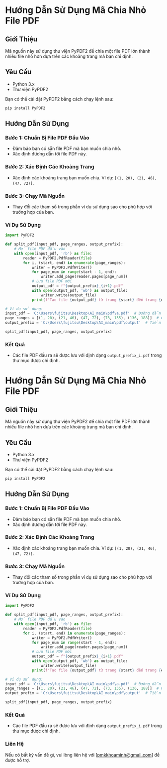 
# Hướng Dẫn Sử Dụng Mã Chia Nhỏ File PDF

## Giới Thiệu
Mã nguồn này sử dụng thư viện PyPDF2 để chia một file PDF lớn thành nhiều file nhỏ hơn dựa trên các khoảng trang mà bạn chỉ định.

## Yêu Cầu
- Python 3.x
- Thư viện PyPDF2

Bạn có thể cài đặt PyPDF2 bằng cách chạy lệnh sau:
```sh
pip install PyPDF2
```

## Hướng Dẫn Sử Dụng

### Bước 1: Chuẩn Bị File PDF Đầu Vào
- Đảm bảo bạn có sẵn file PDF mà bạn muốn chia nhỏ.
- Xác định đường dẫn tới file PDF này.

### Bước 2: Xác Định Các Khoảng Trang
- Xác định các khoảng trang bạn muốn chia. Ví dụ: `[(1, 20), (21, 46), (47, 72)]`.

### Bước 3: Chạy Mã Nguồn
- Thay đổi các tham số trong phần ví dụ sử dụng sao cho phù hợp với trường hợp của bạn.

### Ví Dụ Sử Dụng
```python
import PyPDF2

def split_pdf(input_pdf, page_ranges, output_prefix):
    # Mở file PDF đầu vào
    with open(input_pdf, 'rb') as file:
        reader = PyPDF2.PdfReader(file)
        for i, (start, end) in enumerate(page_ranges):
            writer = PyPDF2.PdfWriter()
            for page_num in range(start - 1, end):
                writer.add_page(reader.pages[page_num])
            # Lưu file PDF mới
            output_pdf = f"{output_prefix}_{i+1}.pdf"
            with open(output_pdf, 'wb') as output_file:
                writer.write(output_file)
            print(f"Tạo file {output_pdf} từ trang {start} đến trang {end}")

# Ví dụ sử dụng:
input_pdf = 'C:\Users\fujitsu\Desktop\AI_main\pdf\a.pdf'  # Đường dẫn tới file PDF đầu vào
page_ranges = [(1, 20), (21, 46), (47, 72), (73, 135), (136, 188)]  # Các khoảng trang bạn muốn chia
output_prefix = 'C:\Users\fujitsu\Desktop\AI_main\pdf\output'  # Tiền tố cho các file đầu ra

split_pdf(input_pdf, page_ranges, output_prefix)
```

### Kết Quả
- Các file PDF đầu ra sẽ được lưu với định dạng `output_prefix_i.pdf` trong thư mục được chỉ định.



# Hướng Dẫn Sử Dụng Mã Chia Nhỏ File PDF

## Giới Thiệu
Mã nguồn này sử dụng thư viện PyPDF2 để chia một file PDF lớn thành nhiều file nhỏ hơn dựa trên các khoảng trang mà bạn chỉ định.

## Yêu Cầu
- Python 3.x
- Thư viện PyPDF2

Bạn có thể cài đặt PyPDF2 bằng cách chạy lệnh sau:
```sh
pip install PyPDF2
```

## Hướng Dẫn Sử Dụng

### Bước 1: Chuẩn Bị File PDF Đầu Vào
- Đảm bảo bạn có sẵn file PDF mà bạn muốn chia nhỏ.
- Xác định đường dẫn tới file PDF này.

### Bước 2: Xác Định Các Khoảng Trang
- Xác định các khoảng trang bạn muốn chia. Ví dụ: `[(1, 20), (21, 46), (47, 72)]`.

### Bước 3: Chạy Mã Nguồn
- Thay đổi các tham số trong phần ví dụ sử dụng sao cho phù hợp với trường hợp của bạn.

### Ví Dụ Sử Dụng
```python
import PyPDF2

def split_pdf(input_pdf, page_ranges, output_prefix):
    # Mở file PDF đầu vào
    with open(input_pdf, 'rb') as file:
        reader = PyPDF2.PdfReader(file)
        for i, (start, end) in enumerate(page_ranges):
            writer = PyPDF2.PdfWriter()
            for page_num in range(start - 1, end):
                writer.add_page(reader.pages[page_num])
            # Lưu file PDF mới
            output_pdf = f"{output_prefix}_{i+1}.pdf"
            with open(output_pdf, 'wb') as output_file:
                writer.write(output_file)
            print(f"Tạo file {output_pdf} từ trang {start} đến trang {end}")

# Ví dụ sử dụng:
input_pdf = 'C:\Users\fujitsu\Desktop\AI_main\pdf\a.pdf'  # Đường dẫn tới file PDF đầu vào
page_ranges = [(1, 20), (21, 46), (47, 72), (73, 135), (136, 188)]  # Các khoảng trang bạn muốn chia
output_prefix = 'C:\Users\fujitsu\Desktop\AI_main\pdf\output'  # Tiền tố cho các file đầu ra

split_pdf(input_pdf, page_ranges, output_prefix)
```

### Kết Quả
- Các file PDF đầu ra sẽ được lưu với định dạng `output_prefix_i.pdf` trong thư mục được chỉ định.



### Liên Hệ
Nếu có bất kỳ vấn đề gì, vui lòng liên hệ với [pmkkhoaminh@gmail.com] để được hỗ trợ.
